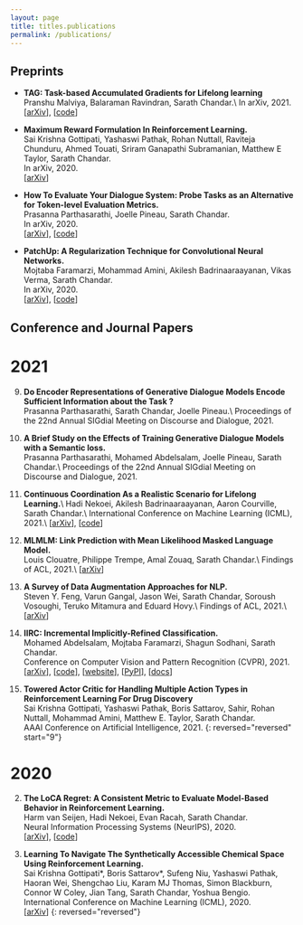 ```yaml
---
layout: page
title: titles.publications
permalink: /publications/
---
```


## Preprints

* **TAG: Task-based Accumulated Gradients for Lifelong learning**  
Pranshu Malviya, Balaraman Ravindran, Sarath Chandar.\\
In arXiv, 2021.  
\[[arXiv](https://arxiv.org/abs/2105.05155v1)\], \[[code](https://github.com/pranshu28/TAG)\]  

* **Maximum Reward Formulation In Reinforcement Learning.**  
Sai Krishna Gottipati, Yashaswi Pathak, Rohan Nuttall, Raviteja Chunduru, Ahmed Touati, Sriram Ganapathi Subramanian, Matthew E Taylor, Sarath Chandar.  
In arXiv, 2020.  
\[[arXiv](https://arxiv.org/abs/2010.03744)\]

* **How To Evaluate Your Dialogue System: Probe Tasks as an Alternative for Token-level Evaluation Metrics.**  
Prasanna Parthasarathi, Joelle Pineau, Sarath Chandar.  
In arXiv, 2020.  
\[[arXiv](https://arxiv.org/abs/2008.10427)\], \[[code](https://github.com/ppartha03/Dialogue-Probe-Tasks-Public)\]

* **PatchUp: A Regularization Technique for Convolutional Neural Networks.**  
Mojtaba Faramarzi, Mohammad Amini, Akilesh Badrinaaraayanan, Vikas Verma, Sarath Chandar.  
In arXiv, 2020.  
\[[arXiv](https://arxiv.org/abs/2006.07794)\], \[[code](https://github.com/chandar-lab/PatchUp)\]  


## Conference and Journal Papers
# 2021 

9. **Do Encoder Representations of Generative Dialogue Models Encode Sufficient Information about the Task ?**  
Prasanna Parthasarathi, Sarath Chandar, Joelle Pineau.\\
Proceedings of the 22nd Annual SIGdial Meeting on Discourse and Dialogue, 2021.  

8. **A Brief Study on the Effects of Training Generative Dialogue Models with a Semantic loss.**  
Prasanna Parthasarathi, Mohamed Abdelsalam, Joelle Pineau, Sarath Chandar.\\
Proceedings of the 22nd Annual SIGdial Meeting on Discourse and Dialogue, 2021.  


7. **Continuous Coordination As a Realistic Scenario for Lifelong Learning.**\\
Hadi Nekoei, Akilesh Badrinaaraayanan, Aaron Courville, Sarath Chandar.\\
International Conference on Machine Learning (ICML), 2021.\\
\[[arXiv](https://arxiv.org/abs/2103.03216)\], \[[code](https://github.com/chandar-lab/Lifelong-Hanabi)\]


6. **MLMLM: Link Prediction with Mean Likelihood Masked Language Model.**  
Louis Clouatre, Philippe Trempe, Amal Zouaq, Sarath Chandar.\\
Findings of ACL, 2021.\\
\[[arXiv](https://arxiv.org/abs/2009.07058)\]

5. **A Survey of Data Augmentation Approaches for NLP.**  
Steven Y. Feng, Varun Gangal, Jason Wei, Sarath Chandar, Soroush Vosoughi, Teruko Mitamura and Eduard Hovy.\\
Findings of ACL, 2021.\\
\[[arXiv](https://arxiv.org/abs/2105.03075)\]


4. **IIRC: Incremental Implicitly-Refined Classification.**  
Mohamed Abdelsalam, Mojtaba Faramarzi, Shagun Sodhani, Sarath Chandar.  
Conference on Computer Vision and Pattern Recognition (CVPR), 2021.  
\[[arXiv](https://arxiv.org/abs/2012.12477)\], \[[code](https://github.com/chandar-lab/IIRC)\], \[[website](https://chandar-lab.github.io/IIRC/)\], \[[PyPI](https://pypi.org/project/iirc/)\], \[[docs](https://iirc.readthedocs.io/en/latest/)\]  

3. **Towered Actor Critic for Handling Multiple Action Types in Reinforcement Learning For Drug Discovery**  
Sai Krishna Gottipati, Yashaswi Pathak, Boris Sattarov, Sahir, Rohan Nuttall, Mohammad Amini, Matthew E. Taylor, Sarath Chandar.  
AAAI Conference on Artificial Intelligence, 2021.
{: reversed="reversed" start="9"}

# 2020

2. **The LoCA Regret: A Consistent Metric to Evaluate Model-Based Behavior in Reinforcement Learning.**  
Harm van Seijen, Hadi Nekoei, Evan Racah, Sarath Chandar.  
Neural Information Processing Systems (NeurIPS), 2020.  
\[[arXiv](https://arxiv.org/abs/2007.03158)\], \[[code](https://github.com/chandar-lab/LoCA)\]

1. **Learning To Navigate The Synthetically Accessible Chemical Space Using Reinforcement Learning.**  
Sai Krishna Gottipati*, Boris Sattarov*, Sufeng Niu, Yashaswi Pathak, Haoran Wei, Shengchao Liu, Karam MJ Thomas,
Simon Blackburn, Connor W Coley, Jian Tang, Sarath Chandar, Yoshua Bengio.  
International Conference on Machine Learning (ICML), 2020.  
\[[arXiv](https://arxiv.org/abs/2004.12485)\]
{: reversed="reversed"}

